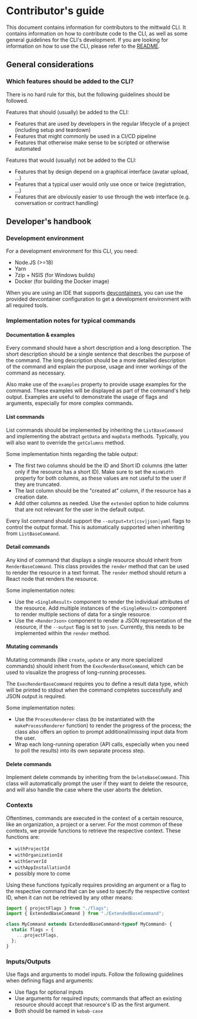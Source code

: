 # Contributor's guide

This document contains information for contributors to the mittwald CLI. It
contains information on how to contribute code to the CLI, as well as some
general guidelines for the CLI's development. If you are looking for information
on how to use the CLI, please refer to the [README](../README.md).

## General considerations

### Which features should be added to the CLI?

There is no hard rule for this, but the following guidelines should be followed.

Features that should (usually) be added to the CLI:

- Features that are used by developers in the regular lifecycle of a project
  (including setup and teardown)
- Features that might commonly be used in a CI/CD pipeline
- Features that otherwise make sense to be scripted or otherwise automated

Features that would (usually) not be added to the CLI:

- Features that by design depend on a graphical interface (avatar upload, ...)
- Features that a typical user would only use once or twice (registration, ...)
- Features that are obviously easier to use through the web interface (e.g.
  conversation or contract handling)

## Developer's handbook

### Development environment

For a development environment for this CLI, you need:

- Node.JS (>=18)
- Yarn
- 7zip + NSIS (for Windows builds)
- Docker (for building the Docker image)

When you are using an IDE that supports [devcontainers](https://containers.dev),
you can use the provided devcontainer configuration to get a development
environment with all required tools.

### Implementation notes for typical commands

#### Documentation & examples

Every command should have a short description and a long description. The short
description should be a single sentence that describes the purpose of the
command. The long description should be a more detailed description of the
command and explain the purpose, usage and inner workings of the command as
necessary.

Also make use of the `examples` property to provide usage examples for the
command. These examples will be displayed as part of the command's help output.
Examples are useful to demonstrate the usage of flags and arguments, especially
for more complex commands.

#### List commands

List commands should be implemented by inheriting the `ListBaseCommand` and
implementing the abstract `getData` and `mapData` methods. Typically, you will
also want to override the `getColumns` method.

Some implementation hints regarding the table output:

- The first two columns should be the ID and Short ID columns (the latter only
  if the resource has a short ID). Make sure to set the `minWidth` property for
  both columns, as these values are not useful to the user if they are
  truncated.
- The last column should be the "created at" column, if the resource has a
  creation date.
- Add other columns as needed. Use the `extended` option to hide columns that
  are not relevant for the user in the default output.

Every list command should support the `--output=txt|csv|json|yaml` flags to
control the output format. This is automatically supported when inheriting from
`ListBaseCommand`.

#### Detail commands

Any kind of command that displays a single resource should inherit from
`RenderBaseCommand`. This class provides the `render` method that can be used to
render the resource in a text format. The `render` method should return a React
node that renders the resource.

Some implementation notes:

- Use the `<SingleResult>` component to render the individual attributes of the
  resource. Add multiple instances of the `<SingleResult>` component to render
  multiple sections of data for a single resource.
- Use the `<RenderJson>` component to render a JSON representation of the
  resource, if the `--output` flag is set to `json`. Currently, this needs to be
  implemented within the `render` method.

#### Mutating commands

Mutating commands (like `create`, `update` or any more specialized commands)
should inherit from the `ExecRenderBaseCommand`, which can be used to visualize
the progress of long-running processes.

The `ExecRenderBaseCommand` requires you to define a result data type, which
will be printed to stdout when the command completes successfully and JSON
output is required.

Some implementation notes:

- Use the `ProcessRenderer` class (to be instantiated with the
  `makeProcessRenderer` function) to render the progress of the process; the
  class also offers an option to prompt additional/missing input data from the
  user.
- Wrap each long-running operation (API calls, especially when you need to poll
  the results) into its own separate process step.

#### Delete commands

Implement delete commands by inheriting from the `DeleteBaseCommand`. This class
will automatically prompt the user if they want to delete the resource, and will
also handle the case where the user aborts the deletion.

### Contexts

Oftentimes, commands are executed in the context of a certain resource, like an
organization, a project or a server. For the most common of these contexts, we
provide functions to retrieve the respective context. These functions are:

- `withProjectId`
- `withOrganizationId`
- `withServerId`
- `withAppInstallationId`
- possibly more to come

Using these functions typically requires providing an argument or a flag to the
respective command that can be used to specify the respective context ID, when
it can not be retrieved by any other means:

```ts
import { projectFlags } from "./flags";
import { ExtendedBaseCommand } from "./ExtendedBaseCommand";

class MyCommand extends ExtendedBaseCommand<typeof MyCommand> {
  static flags = {
    ...projectFlags,
  };
}
```

### Inputs/Outputs

Use flags and arguments to model inputs. Follow the following guidelines when
defining flags and arguments:

- Use flags for optional inputs
- Use arguments for required inputs; commands that affect an existing resource
  should accept that resource's ID as the first argument.
- Both should be named in `kebab-case`
